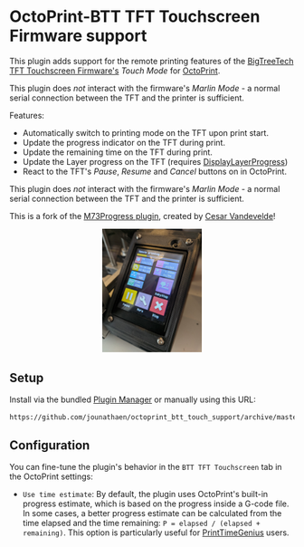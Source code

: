# OctoPrint-BTT TFT Touchscreen Firmware support

This plugin adds support for the remote printing features of the [BigTreeTech TFT
Touchscreen Firmware's](https://github.com/bigtreetech/BIGTREETECH-TouchScreenFirmware)
_Touch Mode_ for [OctoPrint](https://github.com/OctoPrint/OctoPrint).

This plugin does *not* interact with the firmware's _Marlin Mode_ - a normal serial connection between the TFT and the printer is sufficient.

Features:

- Automatically switch to printing mode on the TFT upon print start.
- Update the progress indicator on the TFT during print.
- Update the remaining time on the TFT during print.
- Update the Layer progress on the TFT (requires [DisplayLayerProgress](https://github.com/OllisGit/OctoPrint-DisplayLayerProgress))
- React to the TFT's _Pause_, _Resume_ and _Cancel_ buttons on in OctoPrint.

This plugin does *not* interact with the firmware's _Marlin Mode_ - a normal serial connection
between the TFT and the printer is sufficient.

This is a fork of the [M73Progress plugin](https://github.com/cesarvandevelde/OctoPrint-M73Progress), created by [Cesar Vandevelde](https://github.com/cesarvandevelde)!

<p align="center">
    <img style="width: 35%;" src="https://github.com/jounathaen/octoprint_btt_touch_support/blob/master/btt_touchscreen.jpg" alt="Picture of a BTT TFT Touchscreen">
</p>

## Setup

Install via the bundled [Plugin Manager](https://github.com/foosel/OctoPrint/wiki/Plugin:-Plugin-Manager)
or manually using this URL:

    https://github.com/jounathaen/octoprint_btt_touch_support/archive/master.zip

## Configuration

You can fine-tune the plugin's behavior in the `BTT TFT Touchscreen` tab in the OctoPrint settings:

* `Use time estimate`: By default, the plugin uses OctoPrint's built-in progress
  estimate, which is based on the progress inside a G-code file. In some cases,
  a better progress estimate can be calculated from the time elapsed and the
  time remaining: `P = elapsed / (elapsed + remaining)`. This option is
  particularly useful for
  [PrintTimeGenius](https://github.com/eyal0/OctoPrint-PrintTimeGenius) users.
